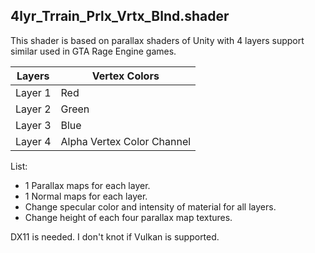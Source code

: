 ## 4lyr_Trrain_Prlx_Vrtx_Blnd.shader

This shader is based on parallax shaders of Unity with 4 layers support similar used in GTA Rage Engine games.

Layers | Vertex Colors
----|--------
Layer 1 | Red
Layer 2 | Green
Layer 3 | Blue
Layer 4 | Alpha Vertex Color Channel

List:

* 1 Parallax maps for each layer.
* 1 Normal maps for each layer.
* Change specular color and intensity of material for all layers.
* Change height of each four parallax map textures.

DX11 is needed. I don't knot if Vulkan is supported.
